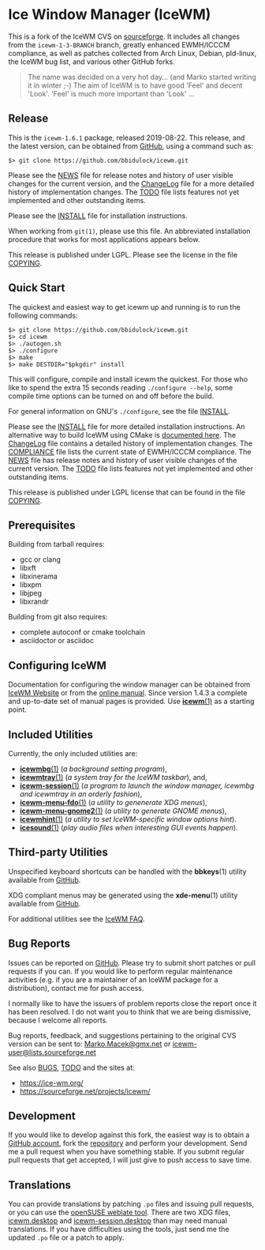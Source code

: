 [icewm -- read me first file.  2019-08-22]: #

Ice Window Manager (IceWM)
==========================

This is a fork of the IceWM CVS on [sourceforge][12].  It includes all changes
from the `icewm-1-3-BRANCH` branch, greatly enhanced EWMH/ICCCM compliance, as
well as patches collected from Arch Linux, Debian, pld-linux, the IceWM bug
list, and various other GitHub forks.

> The name was decided on a very hot day... (and Marko started writing it in
> winter ;-)  The aim of IceWM is to have good 'Feel' and decent 'Look'. 'Feel'
> is much more important than 'Look' ...


Release
-------

This is the `icewm-1.6.1` package, released 2019-08-22.  This release, and
the latest version, can be obtained from [GitHub][1], using a command such as:

    $> git clone https://github.com/bbidulock/icewm.git

Please see the [NEWS][3] file for release notes and history of user visible
changes for the current version, and the [ChangeLog][4] file for a more
detailed history of implementation changes.  The [TODO][5] file lists features
not yet implemented and other outstanding items.

Please see the [INSTALL][7] file for installation instructions.

When working from `git(1)`, please use this file.  An abbreviated
installation procedure that works for most applications appears below.

This release is published under LGPL.  Please see the license
in the file [COPYING][9].


Quick Start
-----------

The quickest and easiest way to get icewm up and running is to run the
following commands:

    $> git clone https://github.com/bbidulock/icewm.git
    $> cd icewm
    $> ./autogen.sh
    $> ./configure
    $> make
    $> make DESTDIR="$pkgdir" install

This will configure, compile and install icewm the quickest.  For those who
like to spend the extra 15 seconds reading `./configure --help`, some compile
time options can be turned on and off before the build.

For general information on GNU's `./configure`, see the file [INSTALL][7].

Please see the [INSTALL][7] file for more detailed installation instructions.
An alternative way to build IceWM using CMake is [documented here][19].
The [ChangeLog][4] file contains a detailed history of implementation changes.
The [COMPLIANCE][6] file lists the current state of EWMH/ICCCM compliance.  The
[NEWS][3] file has release notes and history of user visible changes of the
current version.  The [TODO][5] file lists features not yet implemented and
other outstanding items.

This release is published under LGPL license that can be found in the file
[COPYING][9].

Prerequisites
-------------

Building from tarball requires:

 - gcc or clang
 - libxft
 - libxinerama
 - libxpm
 - libjpeg
 - libxrandr

Building from git also requires:

 - complete autoconf or cmake toolchain
 - asciidoctor or asciidoc


Configuring IceWM
-----------------

Documentation for configuring the window manager can be obtained from [IceWM
Website][13] or from the [online manual][15].
Since version 1.4.3 a complete and up-to-date set of manual pages is provided.
Use [__icewm__(1)][26] as a starting point.


Included Utilities
------------------

Currently, the only included utilities are:

 - [__icewmbg__(1)][22] (_a background setting program_),
 - [__icewmtray__(1)][28] (_a system tray for the IceWM taskbar_), and,
 - [__icewm-session__(1)][27] (_a program to launch the window manager, icewmbg and
   icewmtray in an orderly fashion_),
 - [__icewm-menu-fdo__(1)][24] (_a utility to genenerate XDG menus_),
 - [__icewm-menu-gnome2__(1)][25] (_a utility to generate GNOME menus_),
 - [__icewmhint__(1)][23] (_a utility to set IceWM-specific window options hint_).
 - [__icesound__(1)][21] (_play audio files when interesting GUI events happen_).


Third-party Utilities
---------------------

Unspecified keyboard shortcuts can be handled with the __bbkeys__(1) utility
available from [GitHub][16].

XDG compliant menus may be generated using the __xde-menu__(1) utility
available from [GitHub][20].

For additional utilities see the [IceWM FAQ][14].


Bug Reports
-----------

Issues can be reported on [GitHub][2].  Please try to submit short patches or
pull requests if you can.  If you would like to perform regular maintenance
activities (e.g. if you are a maintainer of an IceWM package for a
distribution), contact me for push access.

I normally like to have the issuers of problem reports close the report once
it has been resolved.  I do not want you to think that we are being dismissive,
because I welcome all reports.

Bug reports, feedback, and suggestions pertaining to the original CVS version
can be sent to: Marko.Macek@gmx.net or icewm-user@lists.sourceforge.net

See also [BUGS][8], [TODO][5] and the sites at:

  - https://ice-wm.org/
  - https://sourceforge.net/projects/icewm/


Development
-----------

If you would like to develop against this fork, the easiest way is to obtain a
[GitHub account][10], fork the [repository][1] and perform your development.
Send me a pull request when you have something stable.  If you submit regular
pull requests that get accepted, I will just give to push access to save time.


Translations
------------

You can provide translations by patching `.po` files and issuing pull requests,
or you can use the [openSUSE weblate tool][11].  There are two XDG files,
[icewm.desktop][17] and [icewm-session.desktop][18] than may need manual
translations.  If you have difficulties using the tools, just send me the updated
`.po` file or a patch to apply.


[1]: https://github.com/bbidulock/icewm
[2]: https://github.com/bbidulock/icewm/issues
[3]: https://github.com/ice-wm/icewm/blob/1.6.1/NEWS
[4]: https://github.com/ice-wm/icewm/blob/1.6.1/ChangeLog
[5]: https://github.com/ice-wm/icewm/blob/1.6.1/TODO
[6]: https://github.com/ice-wm/icewm/blob/1.6.1/COMPLIANCE
[7]: https://github.com/ice-wm/icewm/blob/1.6.1/INSTALL
[8]: https://github.com/ice-wm/icewm/blob/1.6.1/BUGS
[9]: https://github.com/ice-wm/icewm/blob/1.6.1/COPYING
[10]: https://github.com/
[11]: https://l10n.opensuse.org/
[12]: https://sourceforge.net/projects/icewm/
[13]: https://ice-wm.org/
[14]: https://ice-wm.org/FAQ/
[15]: https://github.com/ice-wm/icewm/blob/1.6.1/doc/icewm.adoc
[16]: https://github.com/bbidulock/bbkeys/
[17]: https://github.com/ice-wm/icewm/blob/1.6.1/lib/icewm.desktop
[18]: https://github.com/ice-wm/icewm/blob/1.6.1/lib/icewm-session.desktop
[19]: https://github.com/ice-wm/icewm/blob/1.6.1/INSTALL-cmakebuild.md
[20]: https://github.com/bbidulock/xde-menu/
[21]: https://github.com/ice-wm/icewm/blob/1.6.1/man/icesound.pod
[22]: https://github.com/ice-wm/icewm/blob/1.6.1/man/icewmbg.pod
[23]: https://github.com/ice-wm/icewm/blob/1.6.1/man/icewmhint.pod
[24]: https://github.com/ice-wm/icewm/blob/1.6.1/man/icewm-menu-fdo.pod
[25]: https://github.com/ice-wm/icewm/blob/1.6.1/man/icewm-menu-gnome2.pod
[26]: https://github.com/ice-wm/icewm/blob/1.6.1/man/icewm.pod
[27]: https://github.com/ice-wm/icewm/blob/1.6.1/man/icewm-session.pod
[28]: https://github.com/ice-wm/icewm/blob/1.6.1/man/icewmtray.pod

[ vim: set ft=markdown sw=4 tw=80 nocin nosi fo+=tcqlorn spell: ]: #
